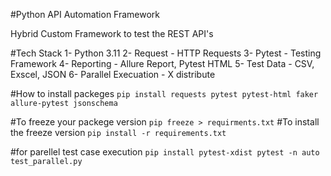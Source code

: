 #Python API Automation Framework

Hybrid Custom Framework to test the REST API's

#Tech Stack
1- Python 3.11
2- Request -  HTTP Requests
3- Pytest - Testing Framework
4- Reporting - Allure Report, Pytest HTML
5- Test Data -  CSV, Exscel, JSON
6- Parallel Execuation -  X distribute

#How to install packeges
 ``
 pip install requests pytest pytest-html faker allure-pytest jsonschema
``

#To freeze your packege version
``
pip freeze > requirments.txt
``
#To install the freeze version
``
pip install -r requirements.txt
``

#for parellel test case execution
``
pip install pytest-xdist
pytest -n auto test_parallel.py
``